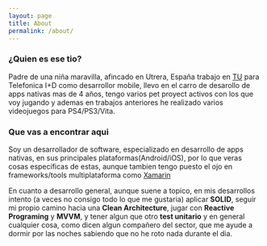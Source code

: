 ```yaml
---
layout: page
title: About
permalink: /about/
---
```


### ¿Quien es ese tio?

Padre de una niña maravilla, afincado en Utrera, España trabajo en [TU][tu] para Telefonica&nbsp;I+D como desarrollor mobile,
llevo en el carro de desarollo de apps nativas mas de 4 años, tengo varios pet proyect activos con los que voy jugando
y ademas en trabajos anteriores he realizado varios videojuegos para PS4/PS3/Vita.

### Que vas a encontrar aqui

Soy un desarrollador de software, especializado en desarrollo de apps nativas, en sus principales plataformas(Android/iOS), por lo que
veras cosas especificas de estas, aunque tambien tengo puesto el ojo en frameworks/tools multiplataforma como [Xamarin][xamarin]

En cuanto a desarrollo general, aunque suene a topico, en mis desarrollos intento (a veces no consigo todo lo que me gustaria) aplicar
**SOLID**, seguir mi propio camino hacia una **Clean Architecture**, jugar con **Reactive Programing** y **MVVM**,
y tener algun que otro **test unitario** y en general cualquier cosa, como dicen algun compañero del sector, que me ayude
a dormir por las noches sabiendo que no he roto nada durante el dia.


 [//]: # "links"

 [tu]: https://tu.com "tu.com"
 [xamarin]: https://www.xamarin.com/ "Xamarin"
